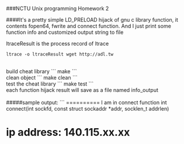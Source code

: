 ###NCTU Unix programming Homework 2

####It's a pretty simple LD_PRELOAD hijack of gnu c library function, it contents fopen64, fwrite and connect function. And I just print some function info and customized output string to file

ltraceResult is the process record of ltrace
```
ltrace -o ltraceResult wget http://adl.tw
```
<br>
build cheat library
```
make
```
<br>
clean object
```
make clean
```
<br>
test the cheat library
```
make test
```
<br>
each function hijack result will save as a file named info_output
<br><br>
#####sample output:
```
==========
I am in connect function
int connect(int sockfd, const struct sockaddr *addr, socklen_t addrlen)

ip address: 140.115.xx.xx
==========
```